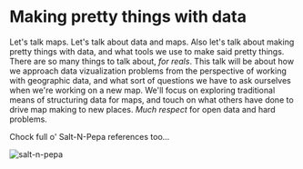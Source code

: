 # Making pretty things with data

Let's talk maps. Let's talk about data and maps. Also let's talk about making pretty things with data, and what tools we use to make said pretty things. There are so many things to talk about, *for reals*. This talk will be about how we approach data vizualization problems from the perspective of working with geographic data, and what sort of questions we have to ask ourselves when we're working on a new map. We'll focus on exploring traditional means of structuring data for maps, and touch on what others have done to drive map making to new places. *Much respect* for open data and hard problems. 

Chock full o' Salt-N-Pepa references too...

![salt-n-pepa](http://trueclothing.net/wp/wp-content/uploads/2015/01/salt-n-pepa-510f00199631f.jpg) 
